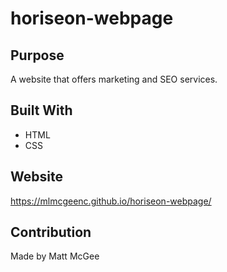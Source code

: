 # horiseon-webpage

## Purpose
A website that offers marketing and SEO services.

## Built With
* HTML
* CSS

## Website
https://mlmcgeenc.github.io/horiseon-webpage/

## Contribution
Made by Matt McGee